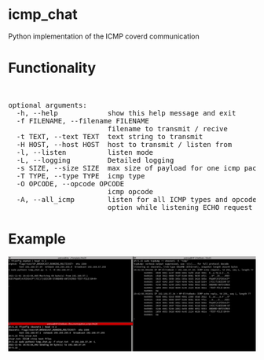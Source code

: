 # icmp_chat
Python implementation of the ICMP coverd communication

# Functionality
<pre> 

optional arguments:
  -h, --help            show this help message and exit
  -f FILENAME, --filename FILENAME
                        filename to transmit / recive
  -t TEXT, --text TEXT  text string to transmit
  -H HOST, --host HOST  host to transmit / listen from
  -l, --listen          listen mode
  -L, --logging         Detailed logging
  -s SIZE, --size SIZE  max size of payload for one icmp packet
  -T TYPE, --type TYPE  icmp type
  -O OPCODE, --opcode OPCODE
                        icmp opcode
  -A, --all_icmp        listen for all ICMP types and opcodes. Do not use this
                        option while listening ECHO request
</pre>

# Example
![PoC](https://github.com/abletsoff/icmp_chat/blob/main/PoC_2.png?raw=true)
